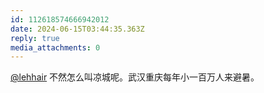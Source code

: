 ```yaml
---
id: 112618574666942012
date: 2024-06-15T03:44:35.363Z
reply: true
media_attachments: 0
---
```


[@lehhair](https://misskey.lehhair.net/@lehhair) 不然怎么叫凉城呢。武汉重庆每年小一百万人来避暑。

